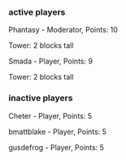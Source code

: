 ### active players
Phantasy - Moderator, Points: 10

Tower: 2 blocks tall

Smada - Player, Points: 9

Tower: 2 blocks tall

### inactive players

Cheter - Player, Points: 5

bmattblake - Player, Points: 5

gusdefrog - Player, Points: 5
